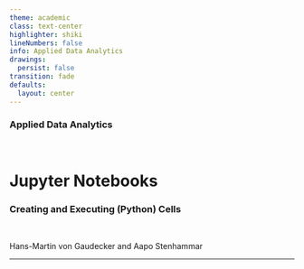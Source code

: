 ```yaml
---
theme: academic
class: text-center
highlighter: shiki
lineNumbers: false
info: Applied Data Analytics
drawings:
  persist: false
transition: fade
defaults:
  layout: center
---
```


### Applied Data Analytics

<br/>

# Jupyter Notebooks

### Creating and Executing (Python) Cells

<br/>


Hans-Martin von Gaudecker and Aapo Stenhammar

---
